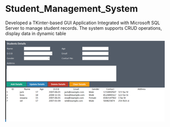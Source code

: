 # Student_Management_System

Developed a TKinter-based GUI Application Integrated with Microsoft SQL Server to manage student records. 
The system supports CRUD operations, display data in dynamic table

![Alt](student.PNG)
